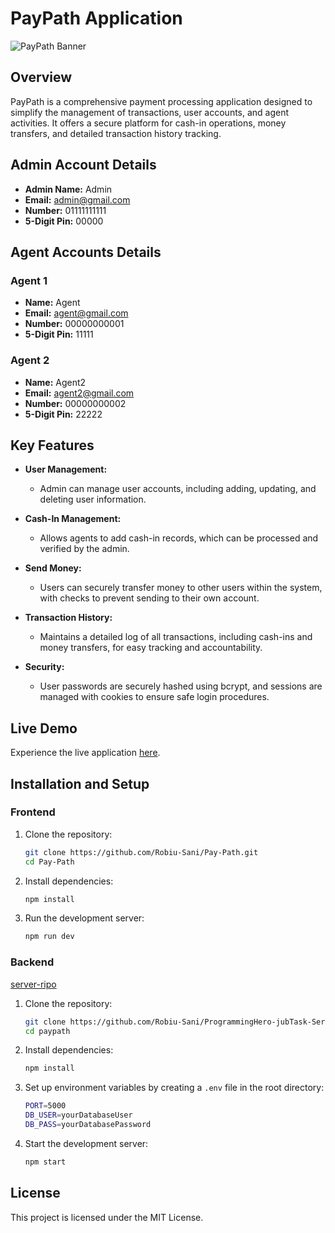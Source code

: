 # PayPath Application

![PayPath Banner](https://i.ibb.co/7vV803d/banner-Image.png)

## Overview

PayPath is a comprehensive payment processing application designed to simplify the management of transactions, user accounts, and agent activities. It offers a secure platform for cash-in operations, money transfers, and detailed transaction history tracking.

## Admin Account Details

- **Admin Name:** Admin
- **Email:** admin@gmail.com
- **Number:** 01111111111
- **5-Digit Pin:** 00000

## Agent Accounts Details
 
### Agent 1

- **Name:** Agent
- **Email:** agent@gmail.com
- **Number:** 00000000001
- **5-Digit Pin:** 11111

### Agent 2

- **Name:** Agent2
- **Email:** agent2@gmail.com
- **Number:** 00000000002
- **5-Digit Pin:** 22222

## Key Features

- **User Management:** 
  - Admin can manage user accounts, including adding, updating, and deleting user information.
  
- **Cash-In Management:** 
  - Allows agents to add cash-in records, which can be processed and verified by the admin.
  
- **Send Money:** 
  - Users can securely transfer money to other users within the system, with checks to prevent sending to their own account.
  
- **Transaction History:** 
  - Maintains a detailed log of all transactions, including cash-ins and money transfers, for easy tracking and accountability.
  
- **Security:** 
  - User passwords are securely hashed using bcrypt, and sessions are managed with cookies to ensure safe login procedures.

## Live Demo

Experience the live application [here](https://magenta-tapioca-a374bb.netlify.app/).

## Installation and Setup

### Frontend

1. Clone the repository:
    ```bash
    git clone https://github.com/Robiu-Sani/Pay-Path.git
    cd Pay-Path
    ```

2. Install dependencies:
    ```bash
    npm install
    ```

3. Run the development server:
    ```bash
    npm run dev
    ```

### Backend
[server-ripo](https://github.com/Robiu-Sani/ProgrammingHero-jubTask-Server)

1. Clone the repository:
    ```bash
    git clone https://github.com/Robiu-Sani/ProgrammingHero-jubTask-Server.git
    cd paypath
    ```

2. Install dependencies:
    ```bash
    npm install
    ```

3. Set up environment variables by creating a `.env` file in the root directory:
    ```bash
    PORT=5000
    DB_USER=yourDatabaseUser
    DB_PASS=yourDatabasePassword
    ```

4. Start the development server:
    ```bash
    npm start
    ```

## License

This project is licensed under the MIT License.
